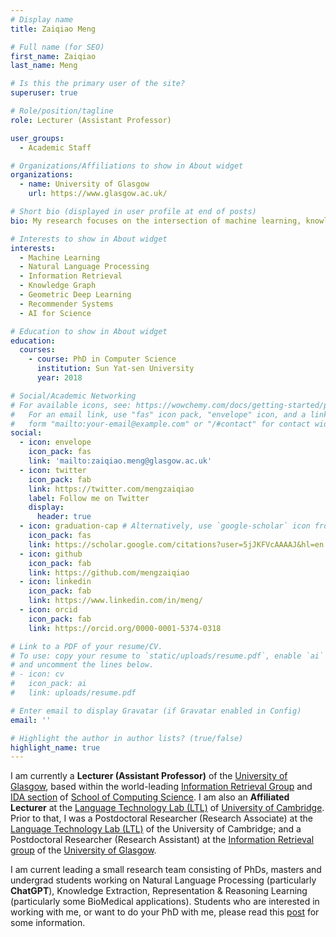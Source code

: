 ```yaml
---
# Display name
title: Zaiqiao Meng

# Full name (for SEO)
first_name: Zaiqiao
last_name: Meng

# Is this the primary user of the site?
superuser: true

# Role/position/tagline
role: Lecturer (Assistant Professor)

user_groups:
  - Academic Staff

# Organizations/Affiliations to show in About widget
organizations:
  - name: University of Glasgow
    url: https://www.glasgow.ac.uk/

# Short bio (displayed in user profile at end of posts)
bio: My research focuses on the intersection of machine learning, knowledge graph, and natural language processing, with a current emphasis on the biomedical applications.

# Interests to show in About widget
interests:
  - Machine Learning
  - Natural Language Processing
  - Information Retrieval
  - Knowledge Graph
  - Geometric Deep Learning
  - Recommender Systems
  - AI for Science

# Education to show in About widget
education:
  courses:
    - course: PhD in Computer Science
      institution: Sun Yat-sen University
      year: 2018

# Social/Academic Networking
# For available icons, see: https://wowchemy.com/docs/getting-started/page-builder/#icons
#   For an email link, use "fas" icon pack, "envelope" icon, and a link in the
#   form "mailto:your-email@example.com" or "/#contact" for contact widget.
social:
  - icon: envelope
    icon_pack: fas
    link: 'mailto:zaiqiao.meng@glasgow.ac.uk'
  - icon: twitter
    icon_pack: fab
    link: https://twitter.com/mengzaiqiao
    label: Follow me on Twitter
    display:
      header: true
  - icon: graduation-cap # Alternatively, use `google-scholar` icon from `ai` icon pack
    icon_pack: fas
    link: https://scholar.google.com/citations?user=5jJKFVcAAAAJ&hl=en
  - icon: github
    icon_pack: fab
    link: https://github.com/mengzaiqiao
  - icon: linkedin
    icon_pack: fab
    link: https://www.linkedin.com/in/meng/
  - icon: orcid
    icon_pack: fab
    link: https://orcid.org/0000-0001-5374-0318

# Link to a PDF of your resume/CV.
# To use: copy your resume to `static/uploads/resume.pdf`, enable `ai` icons in `params.yaml`,
# and uncomment the lines below.
# - icon: cv
#   icon_pack: ai
#   link: uploads/resume.pdf

# Enter email to display Gravatar (if Gravatar enabled in Config)
email: ''

# Highlight the author in author lists? (true/false)
highlight_name: true
---
```


I am currently a **Lecturer (Assistant Professor)** of the [University of Glasgow](https://www.gla.ac.uk), based within the world-leading [Information Retrieval Group](https://www.gla.ac.uk/schools/computing/research/researchsections/ida-section/informationretrieval/) and [IDA section](https://www.gla.ac.uk/schools/computing/research/researchsections/ida-section/) of [School of Computing Science](https://www.gla.ac.uk/schools/computing). I am also an **Affiliated Lecturer** at the [Language Technology Lab (LTL)](https://ltl.mmll.cam.ac.uk/) of [University of Cambridge](https://www.cam.ac.uk/).
Prior to that, I was a Postdoctoral Researcher (Research Associate) at the [Language Technology Lab (LTL)](https://ltl.mmll.cam.ac.uk/) of the University of Cambridge; and a Postdoctoral Researcher (Research Assistant) at the [Information Retrieval group](https://www.gla.ac.uk/schools/computing/research/researchsections/ida-section/informationretrieval/) of the [University of Glasgow](https://www.gla.ac.uk). 
<!-- I also have been a visiting PhD student at the [MINE lab](https://cemse.kaust.edu.sa/mine) of [KAUST](https://www.kaust.edu.sa/en). -->

I am current leading a small research team consisting of PhDs, masters and undergrad students working on Natural Language Processing (particularly **ChatGPT**), Knowledge Extraction, Representation & Reasoning Learning (particularly some BioMedical applications). Students who are interested in working with me, or want to do your PhD with me, please read this [post](https://mengzaiqiao.github.io/post/working-with-me/) for some information.

<!-- I obtained my Ph.D in computer science from Sun Yat-sen University (SYSU) in December 2018. -->

<!-- {{< icon name="download" pack="fas" >}} Download my {{< staticref "uploads/demo_resume.pdf" "newtab" >}}resumé{{< /staticref >}}. -->
